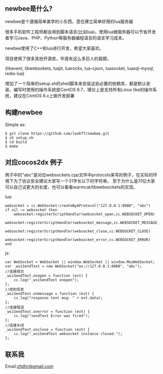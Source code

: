 newbee是什么?
--------------
newbee是个遵循简单美学的小东西，意在建立简单好用的lua服务器

很多手机软件工程师都会用到脚本语言(比如lua)，使用lua做服务器可以节省开发者学习Java、PHP、Python等服务器编程语言的语言学习成本。

newbee使用了C++和lua进行开发，希望大家喜欢。

项目使用了很多其他开源库，毕竟有这么多巨人的肩膀。

(libevent, libwebsokets, luajit, luarocks, lua-cjson, luasocket, luasql-mysql, redis-lua)

增加了一个简单的setup.sh的shell脚本来安装这些必要的依赖库，都是默认安装，编写时使用的操作系统是CentOS 6.7，理论上是支持所有Linux like的操作系统，建议在CentOS 6.x上做开发部署

构建newbee
--------------
Simple as:

    $ git clone https://github.com/lookTT/newbee.git
    $ sh setup.sh
    $ cd build
    $ make

对应cocos2dx 例子
--------------

例子中的"abc"是对应websockets.cpp文件中protocols来写的例子，在实际的环境下为了协议安全建议大家写一个31字长以下的字符串。
至于为什么是31位大家可以自己试更大的长度，也可以看看warmcat/libwebsockets的实现。

lua:

    websocket = cc.WebSocket:createByAProtocol("127.0.0.1:8080", "abc")
    if nil ~= websocket then
        websocket:registerScriptHandler(websocket_open,cc.WEBSOCKET_OPEN)
        websocket:registerScriptHandler(websocket_message,cc.WEBSOCKET_MESSAGE)
        websocket:registerScriptHandler(websocket_close,cc.WEBSOCKET_CLOSE)
        websocket:registerScriptHandler(websocket_error,cc.WEBSOCKET_ERROR)
    end
 
 
js:

    var WebSocket = WebSocket || window.WebSocket || window.MozWebSocket;
    var _wsiSendText = new WebSocket("ws://127.0.0.1:8080", "abc");
    //连接成功
    _wsiSendText.onopen = function (evt) {
        cc.log("_wsiSendText onopen");
    };
    //收到信息
    _wsiSendText.onmessage = function (evt) {
        cc.log("response text msg: " + evt.data);
    };
    //连接错误
    _wsiSendText.onerror = function (evt) {
        cc.log("sendText Error was fired");
    };
    //连接关闭
    _wsiSendText.onclose = function (evt) {
        cc.log("_wsiSendText websocket instance closed.");
    };

联系我
--------------
Email:zltdhr@gmail.com
